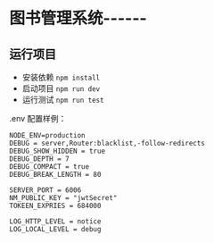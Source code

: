 # 图书管理系统------

## 运行项目

- 安装依赖 `npm install`
- 启动项目 `npm run dev`
- 运行测试 `npm run test`

.env 配置样例：
```
NODE_ENV=production
DEBUG = server,Router:blacklist,-follow-redirects
DEBUG_SHOW_HIDDEN = true
DEBUG_DEPTH = 7
DEBUG_COMPACT = true
DEBUG_BREAK_LENGTH = 80

SERVER_PORT = 6006
NM_PUBLIC_KEY = "jwtSecret"
TOKEEN_EXPRIES = 684000

LOG_HTTP_LEVEL = notice
LOG_LOCAL_LEVEL = debug
```